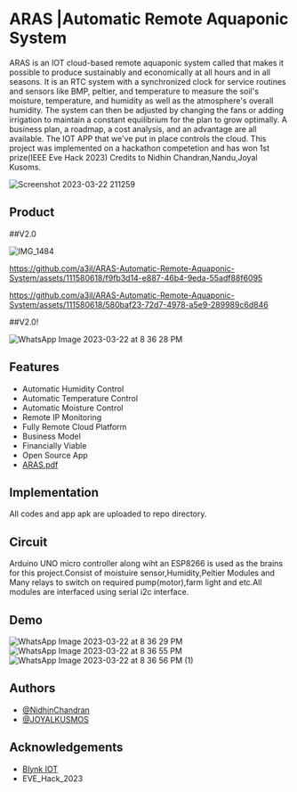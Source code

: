 
# ARAS |Automatic Remote Aquaponic System

ARAS is an IOT cloud-based remote aquaponic system called that makes it possible to produce sustainably and economically at all hours and in all seasons. It is an RTC system with a synchronized clock for service routines and sensors like BMP, peltier, and temperature to measure the soil's moisture, temperature, and humidity as well as the atmosphere's overall humidity. The system can then be adjusted by changing the fans or adding irrigation to maintain a constant equilibrium for the plan to grow optimally. A business plan, a roadmap, a cost analysis, and an advantage are all available. The IOT APP that we've put in place controls the cloud.
This project was implemented on a hackathon competetion and has won 1st prize(IEEE Eve Hack 2023)
Credits to Nidhin Chandran,Nandu,Joyal Kusoms.


![Screenshot 2023-03-22 211259](https://user-images.githubusercontent.com/111580618/226973538-8ecf5f72-6a5d-4721-9284-6bebdc22b367.png)



## Product

##V2.0

![IMG_1484](https://github.com/a3il/ARAS-Automatic-Remote-Aquaponic-System/assets/111580618/e6289d02-1cf5-4023-b0bc-58254b3eee86)

https://github.com/a3il/ARAS-Automatic-Remote-Aquaponic-System/assets/111580618/f9fb3d14-e887-46b4-9eda-55adf88f6095

https://github.com/a3il/ARAS-Automatic-Remote-Aquaponic-System/assets/111580618/580baf23-72d7-4978-a5e9-289989c6d846





##V2.0!

![WhatsApp Image 2023-03-22 at 8 36 28 PM](https://user-images.githubusercontent.com/111580618/226974114-1ea8ed89-a9a5-4f23-83da-b6aa584e4894.jpeg)




## Features

- Automatic Humidity Control
- Automatic Temperature Control
- Automatic Moisture Control
- Remote IP Monitoring
- Fully Remote Cloud Platform
- Business Model
- Financially Viable
- Open Source App
- [ARAS.pdf](https://github.com/a3il/ARAS-Automatic-Remote-Aquaponic-System/files/11042413/ARAS.pdf)





## Implementation

All codes and app apk are uploaded to repo directory.

## Circuit

Arduino UNO micro controller along wiht an ESP8266 is used as the brains for this project.Consist of moistuire sensor,Humidity,Peltier Modules and Many relays to switch on required pump(motor),farm light and etc.All modules are interfaced using serial i2c interface.


    
## Demo


![WhatsApp Image 2023-03-22 at 8 36 29 PM](https://user-images.githubusercontent.com/111580618/226973913-bdf3b823-a8c5-478c-8fd8-cfebfc8e5ac0.jpeg)
![WhatsApp Image 2023-03-22 at 8 36 55 PM](https://user-images.githubusercontent.com/111580618/226973921-926efe31-6f78-4da5-8db5-df39b09b0af4.jpeg)
![WhatsApp Image 2023-03-22 at 8 36 56 PM (1)](https://user-images.githubusercontent.com/111580618/226973929-aaa30f13-7a26-4406-ab84-d632df8c7f4f.jpeg)



## Authors

- [@NidhinChandran](https://github.com/Nidhinchandran47)
- [@JOYALKUSMOS](https://github.com/JOYALKUSMOS)

## Acknowledgements

 - [Blynk IOT](https://blynk.io/)
 - EVE_Hack_2023
 

